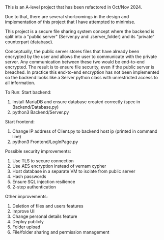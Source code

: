 This is an A-level project that has been refactored in Oct/Nov 2024. 

Due to that, there are several shortcomings in the design and implementation of this project that I have attempted to minimise.

This project is a secure file sharing system concept where the backend is split into a "public server" (Server.py and ./server_folder) and its "private" counterpart (database).

Conceptually, the public server stores files that have already been encrypted by the user and allows the user to communicate with the private server. Any communication between these two would be end-to-end encrypted. 
The result is to ensure file security, even if the public server is breached. 
In practice this end-to-end encryption has not been implemented so the backend looks like a Server python class with unrestricted access to all information. 


To Run:
Start backend: 
1. Install MariaDB and ensure database created correctly (spec in Backend/Database.py)
2. python3 Backend/Server.py

Start frontend: 
1. Change IP address of Client.py to backend host ip (printed in command line)
2. python3 Frontend/LogInPage.py

Possible security improvements:
1. Use TLS to secure connection 
2. Use AES encryption instead of vernam cypher
3. Host database in a separate VM to isolate from public server
4. Hash passwords
5. Ensure SQL injection resilience
6. 2-step authentication

Other improvements:
1. Deletion of files and users features
2. Improve UI
3. Change personal details feature
4. Deploy publicly
5. Folder upload
6. File/folder sharing and permission management

